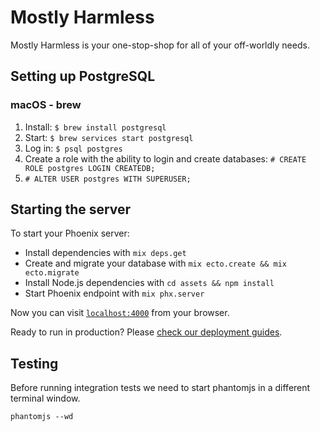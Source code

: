 # Mostly Harmless

Mostly Harmless is your one-stop-shop for all of your off-worldly needs.

## Setting up PostgreSQL

### macOS - brew

1. Install: `$ brew install postgresql`
2. Start: `$ brew services start postgresql`
3. Log in: `$ psql postgres`
4. Create a role with the ability to login and create databases: `# CREATE ROLE postgres LOGIN CREATEDB;`
5. `# ALTER USER postgres WITH SUPERUSER;`

## Starting the server

To start your Phoenix server:

  * Install dependencies with `mix deps.get`
  * Create and migrate your database with `mix ecto.create && mix ecto.migrate`
  * Install Node.js dependencies with `cd assets && npm install`
  * Start Phoenix endpoint with `mix phx.server`

Now you can visit [`localhost:4000`](http://localhost:4000) from your browser.

Ready to run in production? Please [check our deployment guides](http://www.phoenixframework.org/docs/deployment).

## Testing
Before running integration tests we need to start phantomjs in a different terminal window. 

`phantomjs --wd`
